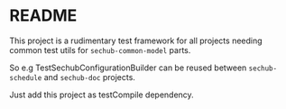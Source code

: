 <!-- SPDX-License-Identifier: MIT --->
README
======

This project is a rudimentary test framework for all projects needing common test utils for 
`sechub-common-model` parts. 

So e.g TestSechubConfigurationBuilder can be reused between `sechub-schedule` and `sechub-doc`
projects.

Just add this project as testCompile dependency.